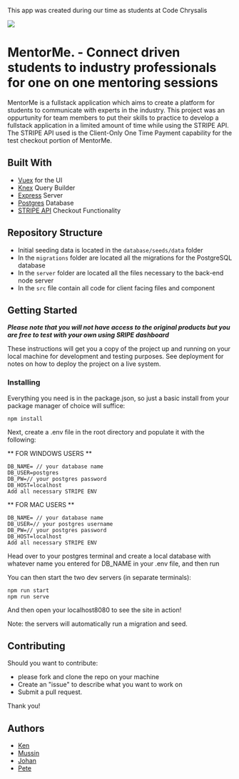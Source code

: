 This app was created during our time as students at Code Chrysalis

<img src="./src/assets/MentorMe.png">

# MentorMe. - Connect driven students to industry professionals for one on one mentoring sessions

MentorMe is a fullstack application which aims to create a platform for students to communicate with experts in the industry. 
This project was an oppurtunity for team members to put their skills to practice to develop a fullstack application in a limited amount of time while using the STRIPE API. The STRIPE API used is the Client-Only One Time Payment capability for the test checkout portion of MentorMe.

## Built With

* [Vuex](https://vuejs.org) for the UI
* [Knex](http://knexjs.org) Query Builder
* [Express](https://www.npmjs.com/package/express) Server
* [Postgres](https://www.postgresql.org) Database
* [STRIPE API](https://stripe.com/docs/api) Checkout Functionality

## Repository Structure
* Initial seeding data is located in the `database/seeds/data` folder
* In the `migrations` folder are located all the migrations for the PostgreSQL database
* In the `server` folder are located all the files necessary to the back-end node server
* In the `src` file contain all code for client facing files and component

## Getting Started

***Please note that you will not have access to the original products but you are free to test with your own using SRIPE dashboard***

These instructions will get you a copy of the project up and running on your local machine for development and testing purposes. 
See deployment for notes on how to deploy the project on a live system.

### Installing

Everything you need is in the package.json, so just a basic install from your package manager of choice will suffice:

```
npm install
```

Next, create a .env file in the root directory and populate it with the following:

** FOR WINDOWS USERS **

```
DB_NAME= // your database name
DB_USER=postgres
DB_PW=// your postgres password
DB_HOST=localhost
Add all necessary STRIPE ENV
```

** FOR MAC USERS **

```
DB_NAME= // your database name
DB_USER=// your postgres username
DB_PW=// your postgres password
DB_HOST=localhost
Add all necessary STRIPE ENV
```

Head over to your postgres terminal and create a local database with whatever name you entered for DB_NAME in your .env file, and then run

You can then start the two dev servers (in separate terminals):

```
npm run start
npm run serve
```

And then open your localhost8080 to see the site in action!

Note: the servers will automatically run a migration and seed.

## Contributing

Should you want to contribute:
* please fork and clone the repo on your machine
* Create an "issue" to describe what you want to work on
* Submit a pull request.

Thank you! 

## Authors

* [Ken](https://github.com/KuroKen91)
* [Mussin](https://github.com/mussinbenarbia)
* [Johan](https://github.com/johanthestrup)
* [Pete](https://github.com/griffitp12)

